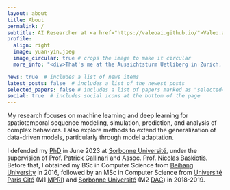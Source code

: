 ```yaml
---
layout: about
title: About
permalink: /
subtitle: AI Researcher at <a href="https://valeoai.github.io/">Valeo.ai</a>
profile:
  align: right
  image: yuan-yin.jpeg
  image_circular: true # crops the image to make it circular
  more_info: "<div>That's me at the Aussichtsturm Uetliberg in Zurich, Summer 2024.</div>"

news: true  # includes a list of news items
latest_posts: false  # includes a list of the newest posts
selected_papers: false # includes a list of papers marked as "selected={true}"
social: true  # includes social icons at the bottom of the page
---
```


My research focuses on machine learning and deep learning for spatiotemporal sequence modeling, simulation, prediction, and analysis of complex behaviors. I also explore methods to extend the generalization of data-driven models, particularly through model adaptation.

<!-- I have explored the following directions in the past few years, with a special emphasis on physical dynamical systems: 
- **physics dynamics modeling** with neural networks,
- **adaptation and out-of-distribution generalization** of neural networks, and
- **handling free-form data** and predicting phenomena continuously in time and space.  -->

I defended my [PhD](https://www.theses.fr/2023SORUS161) in June 2023 at [Sorbonne Université](https://www.sorbonne-universite.fr "prev. UPMC (Paris 6)"), under the supervision of Prof. [Patrick Gallinari](https://pages.isir.upmc.fr/gallinari/) and Assoc. Prof. [Nicolas Baskiotis](https://www.isir.upmc.fr/personnel/baskiotis/). Before that, I obtained my BSc in Computer Science from [Beihang University](https://ev.buaa.edu.cn) in 2016, followed by an MSc in Computer Science from [Université Paris Cité](https://u-paris.fr "prev. Paris-Diderot (Paris 7)") (M1 [MPRI](https://wikimpri.dptinfo.ens-cachan.fr/doku.php "Master Parisien de Recherche en Informatique")) and [Sorbonne Université](https://www.sorbonne-universite.fr "prev. UPMC (Paris 6)") (M2 [DAC](https://dac.lip6.fr/master/ "Données, Apprentissage, Connaissances")) in 2018-2019.
